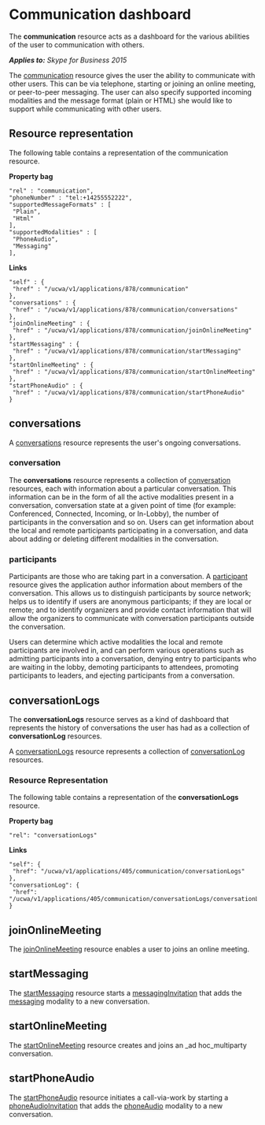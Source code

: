 
# Communication dashboard
The **communication** resource acts as a dashboard for the various abilities of the user to communication with others.


 _**Applies to:** Skype for Business 2015_

The [communication](communication_ref.md) resource gives the user the ability to communicate with other users. This can be via telephone, starting or joining an online meeting, or peer-to-peer messaging. The user can also specify supported incoming modalities and the message format (plain or HTML) she would like to support while communicating with other users.

## Resource representation
<a name="sectionSection0"> </a>

The following table contains a representation of the communication resource.


**Property bag**
```
"rel" : "communication",
"phoneNumber" : "tel:+14255552222",
"supportedMessageFormats" : [
 "Plain",
 "Html"
],
"supportedModalities" : [
 "PhoneAudio",
 "Messaging"
],
```


**Links**
```
"self" : {
 "href" : "/ucwa/v1/applications/878/communication"
},
"conversations" : {
 "href" : "/ucwa/v1/applications/878/communication/conversations"
},
"joinOnlineMeeting" : {
 "href" : "/ucwa/v1/applications/878/communication/joinOnlineMeeting"
},
"startMessaging" : {
 "href" : "/ucwa/v1/applications/878/communication/startMessaging"
},
"startOnlineMeeting" : {
 "href" : "/ucwa/v1/applications/878/communication/startOnlineMeeting"
},
"startPhoneAudio" : {
 "href" : "/ucwa/v1/applications/878/communication/startPhoneAudio"
}
```



## conversations
<a name="sectionSection1"> </a>

A [conversations](conversations_ref.md) resource represents the user's ongoing conversations.


### conversation

The **conversations** resource represents a collection of [conversation](conversation_ref.md) resources, each with information about a particular conversation. This information can be in the form of all the active modalities present in a conversation, conversation state at a given point of time (for example: Conferenced, Connected, Incoming, or In-Lobby), the number of participants in the conversation and so on. Users can get information about the local and remote participants participating in a conversation, and data about adding or deleting different modalities in the conversation.


### participants

Participants are those who are taking part in a conversation. A [participant](participant_ref.md) resource gives the application author information about members of the conversation. This allows us to distinguish participants by source network; helps us to identify if users are anonymous participants; if they are local or remote; and to identify organizers and provide contact information that will allow the organizers to communicate with conversation participants outside the conversation.

Users can determine which active modalities the local and remote participants are involved in, and can perform various operations such as admitting participants into a conversation, denying entry to participants who are waiting in the lobby, demoting participants to attendees, promoting participants to leaders, and ejecting participants from a conversation.


## conversationLogs
<a name="sectionSection2"> </a>

The **conversationLogs** resource serves as a kind of dashboard that represents the history of conversations the user has had as a collection of **conversationLog** resources.

A [conversationLogs](conversationLogs_ref.md) resource represents a collection of [conversationLog](conversationLog_ref.md) resources.


### Resource Representation

The following table contains a representation of the **conversationLogs** resource.


**Property bag**
```
"rel": "conversationLogs"
```


**Links**
```
"self": {
 "href": "/ucwa/v1/applications/405/communication/conversationLogs"
},
"conversationLog": {
 "href": "/ucwa/v1/applications/405/communication/conversationLogs/conversationLog"
}
```



## joinOnlineMeeting
<a name="sectionSection3"> </a>

The [joinOnlineMeeting](joinOnlineMeeting_ref.md) resource enables a user to joins an online meeting.


## startMessaging
<a name="sectionSection4"> </a>

The [startMessaging](startMessaging_ref.md) resource starts a [messagingInvitation](messagingInvitation_ref.md) that adds the [messaging](messaging_ref.md) modality to a new conversation.


## startOnlineMeeting
<a name="sectionSection5"> </a>

The [startOnlineMeeting](startOnlineMeeting_ref.md) resource creates and joins an _ad hoc_multiparty conversation.


## startPhoneAudio
<a name="sectionSection6"> </a>

The [startPhoneAudio](startPhoneAudio_ref.md) resource initiates a call-via-work by starting a [phoneAudioInvitation](phoneAudioInvitation_ref.md) that adds the [phoneAudio](phoneAudio_ref.md) modality to a new conversation.

